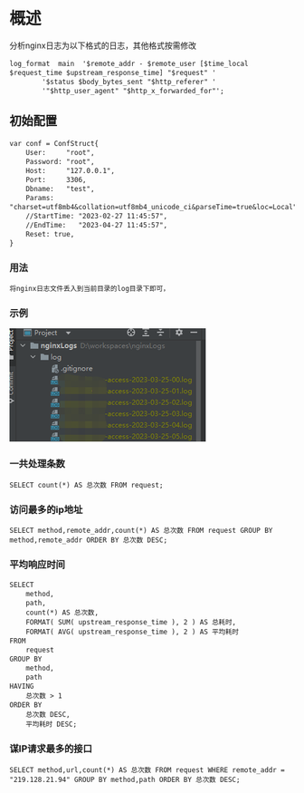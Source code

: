 # 概述
分析nginx日志为以下格式的日志，其他格式按需修改
~~~
log_format  main  '$remote_addr - $remote_user [$time_local $request_time $upstream_response_time] "$request" '
        '$status $body_bytes_sent "$http_referer" '
        '"$http_user_agent" "$http_x_forwarded_for"';
~~~
## 初始配置
~~~
var conf = ConfStruct{
	User:     "root",
	Password: "root",
	Host:     "127.0.0.1",
	Port:     3306,
	Dbname:   "test",
	Params:   "charset=utf8mb4&collation=utf8mb4_unicode_ci&parseTime=true&loc=Local",
	//StartTime: "2023-02-27 11:45:57",
	//EndTime:   "2023-04-27 11:45:57",
	Reset: true,
}
~~~
### 用法
~~~
将nginx日志文件丢入到当前目录的log目录下即可，
~~~
### 示例
![](20230328144059.png)


### 一共处理条数
~~~
SELECT count(*) AS 总次数 FROM request; 
~~~

### 访问最多的ip地址
~~~
SELECT method,remote_addr,count(*) AS 总次数 FROM request GROUP BY method,remote_addr ORDER BY 总次数 DESC;
~~~

### 平均响应时间
~~~
SELECT
	method,
	path,
	count(*) AS 总次数,
	FORMAT( SUM( upstream_response_time ), 2 ) AS 总耗时,
	FORMAT( AVG( upstream_response_time ), 2 ) AS 平均耗时 
FROM
	request 
GROUP BY
	method,
	path 
HAVING
	总次数 > 1 
ORDER BY
	总次数 DESC,
	平均耗时 DESC;
~~~

### 谋IP请求最多的接口
~~~
SELECT method,url,count(*) AS 总次数 FROM request WHERE remote_addr = "219.128.21.94" GROUP BY method,path ORDER BY 总次数 DESC;
~~~
